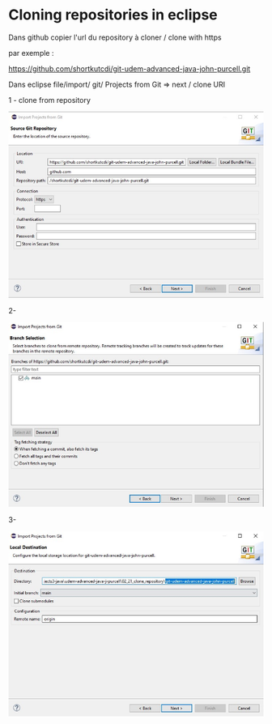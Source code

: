 # Cloning repositories in eclipse

Dans github copier l'url du repository à cloner / clone with https

par exemple :

https://github.com/shortkutcdi/git-udem-advanced-java-john-purcell.git


Dans eclipse file/import/ git/ Projects from Git => next / clone URI

1 - clone from repository

<img src="img/01-clone-repository-from-git.jpg" />

2-

<img src="img/02_select_branch__main_-clone-repository-from-git.jpg" />

3-

<img src="img/03_local_destination__main_-clone-repository-from-git.jpg" />
